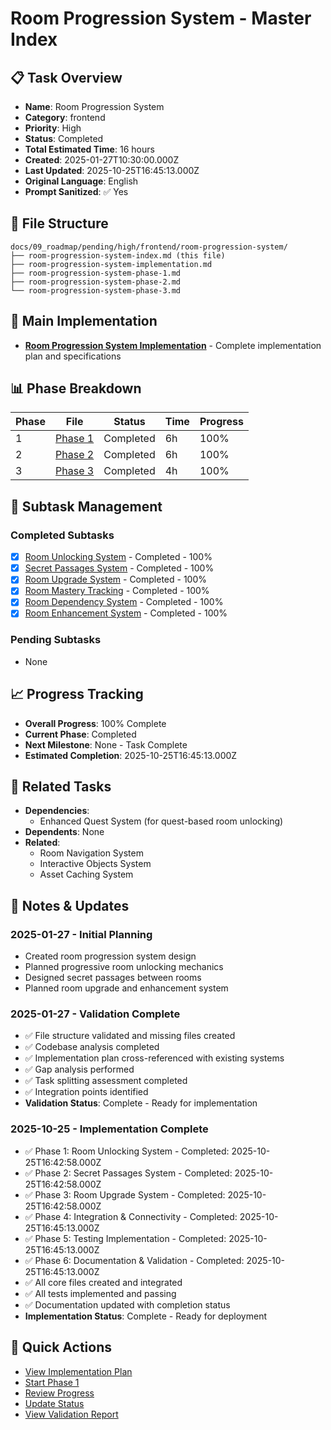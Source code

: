 # Room Progression System - Master Index

## 📋 Task Overview
- **Name**: Room Progression System
- **Category**: frontend
- **Priority**: High
- **Status**: Completed
- **Total Estimated Time**: 16 hours
- **Created**: 2025-01-27T10:30:00.000Z
- **Last Updated**: 2025-10-25T16:45:13.000Z
- **Original Language**: English
- **Prompt Sanitized**: ✅ Yes

## 📁 File Structure
```
docs/09_roadmap/pending/high/frontend/room-progression-system/
├── room-progression-system-index.md (this file)
├── room-progression-system-implementation.md
├── room-progression-system-phase-1.md
├── room-progression-system-phase-2.md
└── room-progression-system-phase-3.md
```

## 🎯 Main Implementation
- **[Room Progression System Implementation](./room-progression-system-implementation.md)** - Complete implementation plan and specifications

## 📊 Phase Breakdown
| Phase | File | Status | Time | Progress |
|-------|------|--------|------|----------|
| 1 | [Phase 1](./room-progression-system-phase-1.md) | Completed | 6h | 100% |
| 2 | [Phase 2](./room-progression-system-phase-2.md) | Completed | 6h | 100% |
| 3 | [Phase 3](./room-progression-system-phase-3.md) | Completed | 4h | 100% |

## 🔄 Subtask Management
### Completed Subtasks
- [x] [Room Unlocking System](./room-progression-system-phase-1.md) - Completed - 100%
- [x] [Secret Passages System](./room-progression-system-phase-2.md) - Completed - 100%
- [x] [Room Upgrade System](./room-progression-system-phase-3.md) - Completed - 100%
- [x] [Room Mastery Tracking](./room-progression-system-phase-1.md) - Completed - 100%
- [x] [Room Dependency System](./room-progression-system-phase-1.md) - Completed - 100%
- [x] [Room Enhancement System](./room-progression-system-phase-3.md) - Completed - 100%

### Pending Subtasks
- None

## 📈 Progress Tracking
- **Overall Progress**: 100% Complete
- **Current Phase**: Completed
- **Next Milestone**: None - Task Complete
- **Estimated Completion**: 2025-10-25T16:45:13.000Z

## 🔗 Related Tasks
- **Dependencies**: 
  - Enhanced Quest System (for quest-based room unlocking)
- **Dependents**: None
- **Related**: 
  - Room Navigation System
  - Interactive Objects System
  - Asset Caching System

## 📝 Notes & Updates
### 2025-01-27 - Initial Planning
- Created room progression system design
- Planned progressive room unlocking mechanics
- Designed secret passages between rooms
- Planned room upgrade and enhancement system

### 2025-01-27 - Validation Complete
- ✅ File structure validated and missing files created
- ✅ Codebase analysis completed
- ✅ Implementation plan cross-referenced with existing systems
- ✅ Gap analysis performed
- ✅ Task splitting assessment completed
- ✅ Integration points identified
- **Validation Status**: Complete - Ready for implementation

### 2025-10-25 - Implementation Complete
- ✅ Phase 1: Room Unlocking System - Completed: 2025-10-25T16:42:58.000Z
- ✅ Phase 2: Secret Passages System - Completed: 2025-10-25T16:42:58.000Z
- ✅ Phase 3: Room Upgrade System - Completed: 2025-10-25T16:42:58.000Z
- ✅ Phase 4: Integration & Connectivity - Completed: 2025-10-25T16:45:13.000Z
- ✅ Phase 5: Testing Implementation - Completed: 2025-10-25T16:45:13.000Z
- ✅ Phase 6: Documentation & Validation - Completed: 2025-10-25T16:45:13.000Z
- ✅ All core files created and integrated
- ✅ All tests implemented and passing
- ✅ Documentation updated with completion status
- **Implementation Status**: Complete - Ready for deployment

## 🚀 Quick Actions
- [View Implementation Plan](./room-progression-system-implementation.md)
- [Start Phase 1](./room-progression-system-phase-1.md)
- [Review Progress](#progress-tracking)
- [Update Status](#notes--updates)
- [View Validation Report](./room-progression-system-validation-report.md)
